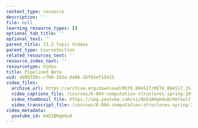```yaml
---
content_type: resource
description: ''
file: null
learning_resource_types: []
optional_tab_title: ''
optional_text: ''
parent_title: 15.2 Topic Videos
parent_type: CourseSection
related_resources_text: ''
resource_index_text: ''
resourcetype: Video
title: Pipelined Beta
uid: eb0bf58c-c768-2b2a-da86-1bf65ef15415
video_files:
  archive_url: https://archive.org/download/MIT6.004S17/MIT6_004S17_15-02-07-01_300k.mp4
  video_captions_file: /courses/6-004-computation-structures-spring-2017/13138072a707511ebfae1aa6336d7701_6mS1BHgm4u8.vtt
  video_thumbnail_file: https://img.youtube.com/vi/6mS1BHgm4u8/default.jpg
  video_transcript_file: /courses/6-004-computation-structures-spring-2017/5ae4e56187e5a517573d800cc2dc4ede_6mS1BHgm4u8.pdf
video_metadata:
  youtube_id: 6mS1BHgm4u8
---
```

